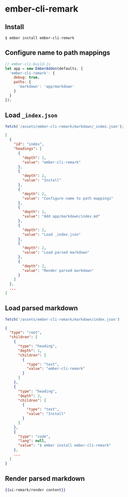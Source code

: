 # ember-cli-remark

## Install

```
$ ember install ember-cli-remark
```

## Configure name to path mappings

``` javascript
// ember-cli-build.js
let app = new EmberAddon(defaults, {
  'ember-cli-remark': {
    debug: true,
    paths: {
      'markdown': 'app/markdown'
    }
  }
});
```

## Load `_index.json`

``` javascript
fetch('/assets/ember-cli-remark/markdown/_index.json');
```

``` json
[
  {
    "id": "index",
    "headings": [
      {
        "depth": 1,
        "value": "ember-cli-remark"
      },
      {
        "depth": 2,
        "value": "Install"
      },
      {
        "depth": 2,
        "value": "Configure name to path mappings"
      },
      {
        "depth": 2,
        "value": "Add app/markdown/index.md"
      },
      {
        "depth": 2,
        "value": "Load _index.json"
      },
      {
        "depth": 2,
        "value": "Load parsed markdown"
      },
      {
        "depth": 2,
        "value": "Render parsed markdown"
      }
    ]
  },
  ...
]
```

## Load parsed markdown

``` javascript
fetch('/assets/ember-cli-remark/markdown/index.json')
```

``` json
{
  "type": "root",
  "children": [
    {
      "type": "heading",
      "depth": 1,
      "children": [
        {
          "type": "text",
          "value": "ember-cli-remark"
        }
      ]
    },
    {
      "type": "heading",
      "depth": 2,
      "children": [
        {
          "type": "text",
          "value": "Install"
        }
      ]
    },
    {
      "type": "code",
      "lang": null,
      "value": "$ ember install ember-cli-remark"
    },
    ...
  ]
}
```

## Render parsed markdown

``` hbs
{{ui-remark/render content}}
```
